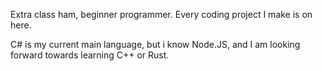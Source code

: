 Extra class ham, beginner programmer.
Every coding project I make is on here.

C# is my current main language, but i know Node.JS, and I am looking forward towards learning C++ or Rust.

<!---
hf-ikea/hf-ikea is a ✨ special ✨ repository because its `README.md` (this file) appears on your GitHub profile.
You can click the Preview link to take a look at your changes.
--->
